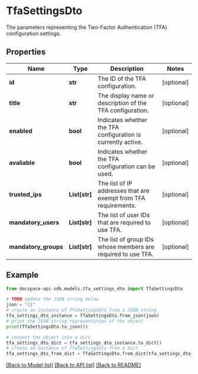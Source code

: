 # TfaSettingsDto
The parameters representing the Two-Factor Authentication (TFA) configuration settings.

## Properties

Name | Type | Description | Notes
------------ | ------------- | ------------- | -------------
**id** | **str** | The ID of the TFA configuration. | [optional] 
**title** | **str** | The display name or description of the TFA configuration. | [optional] 
**enabled** | **bool** | Indicates whether the TFA configuration is currently active. | [optional] 
**avaliable** | **bool** | Indicates whether the TFA configuration can be used. | [optional] 
**trusted_ips** | **List[str]** | The list of IP addresses that are exempt from TFA requirements. | [optional] 
**mandatory_users** | **List[str]** | The list of user IDs that are required to use TFA. | [optional] 
**mandatory_groups** | **List[str]** | The list of group IDs whose members are required to use TFA. | [optional] 

## Example

```python
from docspace-api-sdk.models.tfa_settings_dto import TfaSettingsDto

# TODO update the JSON string below
json = "{}"
# create an instance of TfaSettingsDto from a JSON string
tfa_settings_dto_instance = TfaSettingsDto.from_json(json)
# print the JSON string representation of the object
print(TfaSettingsDto.to_json())

# convert the object into a dict
tfa_settings_dto_dict = tfa_settings_dto_instance.to_dict()
# create an instance of TfaSettingsDto from a dict
tfa_settings_dto_from_dict = TfaSettingsDto.from_dict(tfa_settings_dto_dict)
```
[[Back to Model list]](../README.md#documentation-for-models) [[Back to API list]](../README.md#documentation-for-api-endpoints) [[Back to README]](../README.md)



